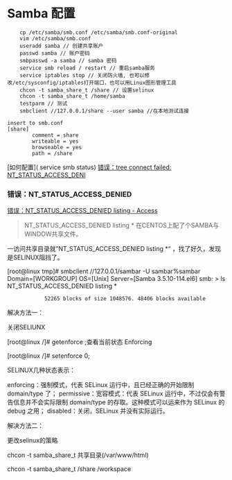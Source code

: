 # **Samba** 配置

```
	cp /etc/samba/smb.conf /etc/samba/smb.conf-original
	vim /etc/samba/smb.conf
	useradd samba // 创建共享账户
	passwd samba // 账户密码
	smbpasswd -a samba // samba 密码
	service smb reload / restart // 重启samba服务
	service iptables stop // 关闭防火墙, 也可以修改/etc/sysconfig/iptables打开端口，也可以用Linux图形管理工具
	chcon -t samba_share_t /share // 设置selinux
	chcon -t samba_share_t /home/samba
	testparm // 测试
	smbclient //127.0.0.1/share --user samba //在本地测试连接
```

```
insert to smb.conf
[share]
        comment = share
        writeable = yes
        browseable = yes
        path = /share

```



[如何配置]( service smb status)
[错误：tree connect failed: NT_STATUS_ACCESS_DENI](http://callmepeanut.blog.51cto.com/7756998/1304442)

### 错误：NT_STATUS_ACCESS_DENIED


[错误：NT_STATUS_ACCESS_DENIED listing - Access](http://www.it2down.com/it-access/412718.htm)
> NT_STATUS_ACCESS_DENIED listing *
在CENTOS上配了个SAMBA与WINDOW共享文件。

一访问共享目录就”NT_STATUS_ACCESS_DENIED listing *“ ，找了好久，发现是SELINUX阻挡了。



[root@linux tmp]# smbclient //127.0.0.1/sambar -U sambar%sambar
Domain=[WORKGROUP] OS=[Unix] Server=[Samba 3.5.10-114.el6]
smb: > ls
NT_STATUS_ACCESS_DENIED listing *

                52265 blocks of size 1048576. 48406 blocks available

解决方法一：

关闭SELIUNX

[root@linux /]# getenforce   ;查看当前状态
Enforcing 

[root@linux /]# setenforce 0;



SELINUX几种状态表示：

enforcing：强制模式，代表 SELinux 运行中，且已经正确的开始限制 domain/type 了；
permissive：宽容模式：代表 SELinux 运行中，不过仅会有警告信息并不会实际限制 domain/type 的存取。这种模式可以运来作为 SELinux 的 debug 之用；
disabled：关闭，SELinux 并没有实际运行。



解决方法二：

更改selinux的策略

chcon -t samba_share_t  共享目录(/var/www/html)


chcon -t samba_share_t /share /workspace

